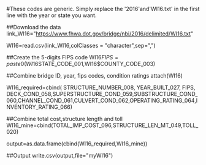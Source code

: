 
#These codes are generic. Simply replace the '2016'and'WI16.txt' in the first line with the year or state you want.




##Download the data
link_WI16="https://www.fhwa.dot.gov/bridge/nbi/2016/delimited/WI16.txt"

WI16=read.csv(link_WI16,colClasses = "character",sep=",")

##Create the 5-digits FIPS code
WI16$FIPS=paste0(WI16$STATE_CODE_001,WI16$COUNTY_CODE_003)







##Combine bridge ID, year, fips codes, condition ratings
attach(WI16)

WI16_required=cbind(
STRUCTURE_NUMBER_008,
YEAR_BUILT_027,
FIPS,
DECK_COND_058,SUPERSTRUCTURE_COND_059,SUBSTRUCTURE_COND_060,CHANNEL_COND_061,CULVERT_COND_062,OPERATING_RATING_064,INVENTORY_RATING_066)

##Combine total cost,structure length and toll
WI16_mine=cbind(TOTAL_IMP_COST_096,STRUCTURE_LEN_MT_049,TOLL_020) 

output=as.data.frame(cbind(WI16_required,WI16_mine))



##Output 
write.csv(output,file="myWI16")
